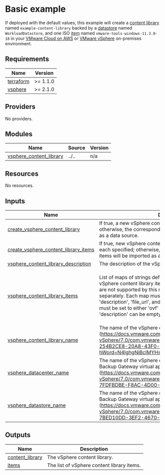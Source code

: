 <!-- BEGIN_TF_DOCS -->
# Basic example

If deployed with the default values, this example will create a [content library][content\_library] named `example-content-library` backed by a [datastore] named `WorkloadDatastore`, and one ISO [item][items] named `vmware-tools-windows-11.3.0-18` in your [VMware Cloud on AWS][vmconaws] or [VMware vSphere][vsphere] on-premises environment.

[content\_library]: https://docs.vmware.com/en/VMware-vSphere/7.0/com.vmware.vsphere.vm_admin.doc/GUID-254B2CE8-20A8-43F0-90E8-3F6776C2C896.html?hWord=N4IghgNiBcIMYHsB2AXApqgBBAlgIwCcwCBPEAXyA
[datastore]: https://docs.vmware.com/en/VMware-vSphere/7.0/com.vmware.vsphere.storage.doc/GUID-7BED10DD-3EF2-4670-BA7F-0EEB4EC6EB85.html
[items]: https://docs.vmware.com/en/VMware-vSphere/7.0/com.vmware.vsphere.vm_admin.doc/GUID-D3DD122F-16A5-4F36-8467-97994A854B16.html
[vsphere]: https://docs.vmware.com/en/VMware-vSphere/index.html
[vmconaws]: https://aws.amazon.com/vmware/

## Requirements

| Name | Version |
|------|---------|
| <a name="requirement_terraform"></a> [terraform](#requirement\_terraform) | >= 1.1.0 |
| <a name="requirement_vsphere"></a> [vsphere](#requirement\_vsphere) | >= 2.1.0 |

## Providers

No providers.

## Modules

| Name | Source | Version |
|------|--------|---------|
| <a name="module_vsphere_content_library"></a> [vsphere\_content\_library](#module\_vsphere\_content\_library) | ../.. | n/a |

## Resources

No resources.

## Inputs

| Name | Description | Type | Default | Required |
|------|-------------|------|---------|:--------:|
| <a name="input_create_vsphere_content_library"></a> [create\_vsphere\_content\_library](#input\_create\_vsphere\_content\_library) | If true, a new vSphere content library will be created; otherwise, the corresponding content library will be imported as a data source. | `bool` | `true` | no |
| <a name="input_create_vsphere_content_library_items"></a> [create\_vsphere\_content\_library\_items](#input\_create\_vsphere\_content\_library\_items) | If true, new vSphere content library items will be created for each specified; otherwise, the corresponding content library items will be imported as a data source. | `bool` | `true` | no |
| <a name="input_vsphere_content_library_description"></a> [vsphere\_content\_library\_description](#input\_vsphere\_content\_library\_description) | The description of the vSphere content library. | `string` | `null` | no |
| <a name="input_vsphere_content_library_items"></a> [vsphere\_content\_library\_items](#input\_vsphere\_content\_library\_items) | List of maps of strings defining either OVA/OVF or ISO vSphere content library items. At this time, VM template items are not supported by this module, but can be easily added separately. Each map must have the following keys: 'name', 'description', 'file\_url', and 'type'. The value for each 'type' key must be set to either 'ovf' or 'iso'. Last, only the value for 'description' can be empty. | `list(map(string))` | <pre>[<br>  {<br>    "description": "VMware Tools for Windows.",<br>    "file_url": "https://packages.vmware.com/tools/esx/7.0u3/windows/VMware-tools-windows-11.3.0-18090558.iso",<br>    "name": "vmware-tools-windows-11.3.0-18",<br>    "type": "iso"<br>  }<br>]</pre> | no |
| <a name="input_vsphere_content_library_name"></a> [vsphere\_content\_library\_name](#input\_vsphere\_content\_library\_name) | The name of the vSphere content library (https://docs.vmware.com/en/VMware-vSphere/7.0/com.vmware.vsphere.vm_admin.doc/GUID-254B2CE8-20A8-43F0-90E8-3F6776C2C896.html?hWord=N4IghgNiBcIMYHsB2AXApqgBBAlgIwCcwCBPEAXyA). | `string` | `"example-content-library"` | no |
| <a name="input_vsphere_datacenter_name"></a> [vsphere\_datacenter\_name](#input\_vsphere\_datacenter\_name) | The name of the vSphere datacenter object where the AWS Backup Gateway virtual appliance will be created (https://docs.vmware.com/en/VMware-vSphere/7.0/com.vmware.vsphere.vcenterhost.doc/GUID-7FDFBDBE-F8AC-4D00-AE5E-3F14D7472FAF.html). | `string` | `"SDDC-Datacenter"` | no |
| <a name="input_vsphere_datastore_name"></a> [vsphere\_datastore\_name](#input\_vsphere\_datastore\_name) | The name of the vSphere datastore object where the AWS Backup Gateway virtual appliance's virtual disks will be stored (https://docs.vmware.com/en/VMware-vSphere/7.0/com.vmware.vsphere.storage.doc/GUID-7BED10DD-3EF2-4670-BA7F-0EEB4EC6EB85.html). | `string` | `"WorkloadDatastore"` | no |

## Outputs

| Name | Description |
|------|-------------|
| <a name="output_content_library"></a> [content\_library](#output\_content\_library) | The vSphere content library. |
| <a name="output_items"></a> [items](#output\_items) | The list of vSphere content library items. |
<!-- END_TF_DOCS -->